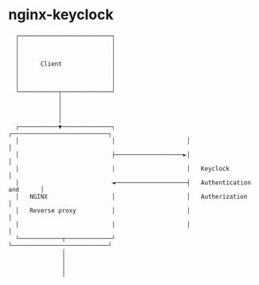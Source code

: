 # nginx-keyclock

      ┌──────────────────────────┐
      │                          │
      │                          │
      │                          │
      │      Client              │
      │                          │
      │                          │
      │                          │
      └───────────┬──────────────┘
                  │
                  │
                  │
                  │
      ┌───────────▼──────────────┐                    ┌───────────────────────────┐
      │                          │                    │                           │
      │                          ├───────────────────►│                           │
      │                          │                    │   Keyclock                │
      │                          ◄────────────────────┤   Authentication and      │
      │   NGINX                  │                    │   Autherization           │
      │   Reverse proxy          │                    │                           │
      │                          │                    │                           │
      └────────────┬─────────────┘                    └───────────────────────────┘
                   │
                   │
                   │
                   │

        
